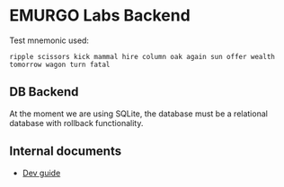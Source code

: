# EMURGO Labs Backend

Test mnemonic used:
```
ripple scissors kick mammal hire column oak again sun offer wealth tomorrow wagon turn fatal
```

## DB Backend
At the moment we are using SQLite, the database must be a relational database
with rollback functionality.

## Internal documents
- [Dev guide](https://docs.google.com/document/d/17RLFFwrUUNT9wpokySslVNvu_6SYQGhDZ6SThfRgI5Q)

